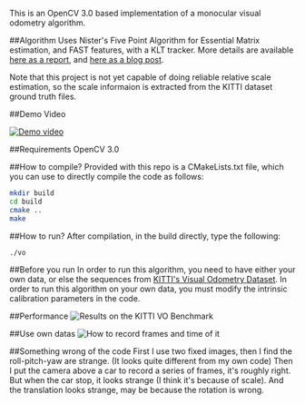 This is an OpenCV 3.0 based implementation of a monocular visual odometry algorithm.

##Algorithm
Uses Nister's Five Point Algorithm for Essential Matrix estimation, and FAST features, with a KLT tracker.
More details are available [here as a report](http://avisingh599.github.io/assets/ugp2-report.pdf), and
[here as a blog post](http://avisingh599.github.io/vision/monocular-vo/). 

Note that this project is not yet capable of doing reliable relative scale estimation, 
so the scale informaion is extracted from the KITTI dataset ground truth files.

##Demo Video

[![Demo video](http://share.gifyoutube.com/Ke1ope.gif)](http://www.youtube.com/watch?v=homos4vd_Zs)


##Requirements
OpenCV 3.0

##How to compile?
Provided with this repo is a CMakeLists.txt file, which you can use to directly compile the code as follows:
```bash
mkdir build
cd build
cmake ..
make
```

##How to run? 
After compilation, in the build directly, type the following:
```bash
./vo
```
##Before you run
In order to run this algorithm, you need to have either your own data, 
or else the sequences from [KITTI's Visual Odometry Dataset](http://www.cvlibs.net/datasets/kitti/eval_odometry.php).
In order to run this algorithm on your own data, you must modify the intrinsic calibration parameters in the code.

##Performance
![Results on the KITTI VO Benchmark](http://avisingh599.github.io/images/visodo/2K.png)

##Use own datas
![How to record frames and time of it](https://github.com/houjiawei11/record-time-frames)

##Something wrong of the code
First I use two fixed images, then I find the roll-pitch-yaw are strange. (It looks quite different from my own code)
Then I put the camera above a car to record a series of frames, it's roughly right. But when the car stop, it looks strange (I think it's because of scale). And the translation looks strange, may be because the rotation is wrong.


